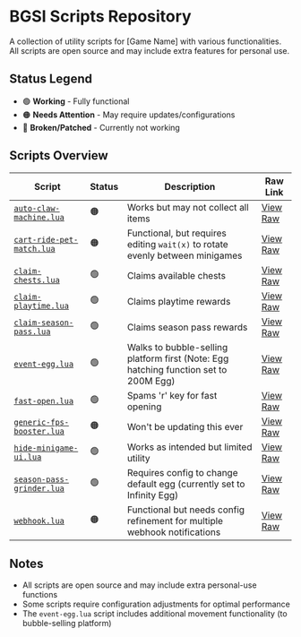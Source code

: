 # BGSI Scripts Repository

A collection of utility scripts for [Game Name] with various functionalities. All scripts are open source and may include extra features for personal use.

## Status Legend

- 🟢 **Working** - Fully functional
- 🟠 **Needs Attention** - May require updates/configurations
- 🔴 **Broken/Patched** - Currently not working

## Scripts Overview

| Script | Status | Description | Raw Link |
|--------|--------|-------------|----------|
| [`auto-claw-machine.lua`](#) | 🟠 | Works but may not collect all items | [View Raw](https://raw.githubusercontent.com/7Boxes/BGSI/refs/heads/main/auto-claw-machine.lua) |
| [`cart-ride-pet-match.lua`](#) | 🟠 | Functional, but requires editing `wait(x)` to rotate evenly between minigames | [View Raw](https://raw.githubusercontent.com/7Boxes/BGSI/refs/heads/main/cart-ride-pet-match.lua) |
| [`claim-chests.lua`](#) | 🟢 | Claims available chests | [View Raw](https://raw.githubusercontent.com/7Boxes/BGSI/refs/heads/main/claim-chests.lua) |
| [`claim-playtime.lua`](#) | 🟢 | Claims playtime rewards | [View Raw](https://raw.githubusercontent.com/7Boxes/BGSI/refs/heads/main/claim-playtime.lua) |
| [`claim-season-pass.lua`](#) | 🟢 | Claims season pass rewards | [View Raw](https://raw.githubusercontent.com/7Boxes/BGSI/refs/heads/main/claim-season-pass.lua) |
| [`event-egg.lua`](#) | 🟢 | Walks to bubble-selling platform first (Note: Egg hatching function set to 200M Egg) | [View Raw](https://raw.githubusercontent.com/7Boxes/BGSI/refs/heads/main/event-egg.lua) |
| [`fast-open.lua`](#) | 🟢 | Spams 'r' key for fast opening | [View Raw](https://raw.githubusercontent.com/7Boxes/BGSI/refs/heads/main/fast-open.lua) |
| [`generic-fps-booster.lua`](#) | 🟠 | Won't be updating this ever | [View Raw](https://raw.githubusercontent.com/7Boxes/BGSI/refs/heads/main/generic-fps-booster.lua) |
| [`hide-minigame-ui.lua`](#) | 🟢 | Works as intended but limited utility | [View Raw](https://raw.githubusercontent.com/7Boxes/BGSI/refs/heads/main/hide-minigame-ui.lua) |
| [`season-pass-grinder.lua`](#) | 🟢 | Requires config to change default egg (currently set to Infinity Egg) | [View Raw](https://raw.githubusercontent.com/7Boxes/BGSI/refs/heads/main/season-pass-grinder.lua) |
| [`webhook.lua`](#) | 🟠 | Functional but needs config refinement for multiple webhook notifications | [View Raw](https://raw.githubusercontent.com/7Boxes/BGSI/refs/heads/main/webhook.lua) |

## Notes

- All scripts are open source and may include extra personal-use functions
- Some scripts require configuration adjustments for optimal performance
- The `event-egg.lua` script includes additional movement functionality (to bubble-selling platform)

